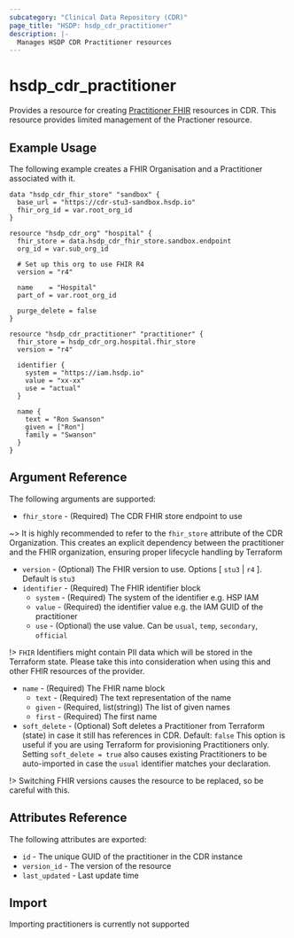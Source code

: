 ```yaml
---
subcategory: "Clinical Data Repository (CDR)"
page_title: "HSDP: hsdp_cdr_practitioner"
description: |-
  Manages HSDP CDR Practitioner resources
---
```


# hsdp_cdr_practitioner

Provides a resource for creating [Practitioner FHIR](https://www.hl7.org/fhir/practitioner.html) resources in CDR.
This resource provides limited management of the Practioner resource.

## Example Usage

The following example creates a FHIR Organisation and a Practitioner associated with it.

```hcl
data "hsdp_cdr_fhir_store" "sandbox" {
  base_url = "https://cdr-stu3-sandbox.hsdp.io"
  fhir_org_id = var.root_org_id
}

resource "hsdp_cdr_org" "hospital" {
  fhir_store = data.hsdp_cdr_fhir_store.sandbox.endpoint
  org_id = var.sub_org_id

  # Set up this org to use FHIR R4
  version = "r4"
  
  name    = "Hospital"
  part_of = var.root_org_id
  
  purge_delete = false
}

resource "hsdp_cdr_practitioner" "practitioner" {
  fhir_store = hsdp_cdr_org.hospital.fhir_store
  version = "r4"

  identifier {
    system = "https://iam.hsdp.io"
    value = "xx-xx"
    use = "actual"
  }

  name {
    text = "Ron Swanson"
    given = ["Ron"]
    family = "Swanson"
  }
}
```

## Argument Reference

The following arguments are supported:

* `fhir_store` - (Required) The CDR FHIR store endpoint to use

~> It is highly recommended to refer to the `fhir_store` attribute of the CDR Organization.
This creates an explicit dependency between the practitioner and the FHIR organization,
ensuring proper lifecycle handling by Terraform

* `version` - (Optional) The FHIR version to use. Options [ `stu3` | `r4` ]. Default is `stu3`
* `identifier` - (Required) The FHIR identifier block
  * `system` - (Required) The system of the identifier e.g. HSP IAM
  * `value` - (Required) the identifier value e.g. the IAM GUID of the practitioner
  * `use` - (Optional) the use value. Can be `usual`, `temp`, `secondary`, `official`

!> `FHIR` Identifiers might contain PII data which will be stored in the Terraform state.
   Please take this into consideration when using this and other FHIR resources of the provider.

* `name` - (Required) The FHIR name block
  * `text` - (Required) The text representation of the name
  * `given` - (Required, list(string)) The list of given names
  * `first` - (Required) The first name
* `soft_delete` - (Optional) Soft deletes a Practitioner from Terraform (state) in case it still has references in CDR. Default: `false`
  This option is useful if you are using Terraform for provisioning Practitioners only. Setting `soft_delete = true` also
  causes existing Practitioners to be auto-imported in case the `usual` identifier matches your declaration.

!> Switching FHIR versions causes the resource to be replaced, so be careful with this.

## Attributes Reference

The following attributes are exported:

* `id` - The unique GUID of the practitioner in the CDR instance
* `version_id` - The version of the resource
* `last_updated` - Last update time

## Import

Importing practitioners is currently not supported

